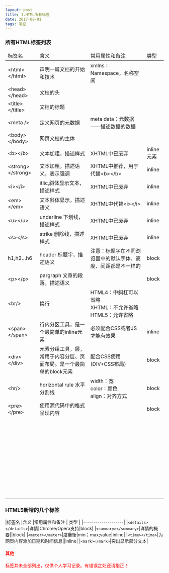 ```yaml
---
layout: post
title: 1.HTML所有标签
date: 2017-08-01 
tags: 笔记   
---
```


### 所有HTML标签列表
<table>
 <thead>
  <tr>
    <td>标签名</td>
    <td>含义</td>
    <td>常用属性和备注</td>
    <td>类型</td>
   </tr>
  </thead>
  <tbody>
   <tr>
    <td>&lt;html&gt;&lt;/html&gt;</td>
    <td>声明一篇文档的开始和技术</td>
    <td>xmlns：Namespace，名称空间</td>
    <td></td>
   </tr>
   <tr>
    <td>&lt;head&gt;&lt;/head&gt;</td>
    <td>文档的头</td>
    <td></td>
    <td></td>
   </tr>
   <tr>
    <td>&lt;title&gt;&lt;/title&gt;</td>
    <td>文档的标题</td>
    <td></td>
    <td></td>
   </tr>
   <tr>
    <td>&lt;meta /&gt;</td>
    <td>定义网页的元数据</td>
    <td>meta data：元数据——描述数据的数据</td>
    <td></td>
   </tr>
   <tr>
    <td>&lt;body&gt;&lt;/body&gt;</td>
    <td>网页文档的主体</td>
    <td></td>
    <td></td>
   </tr>
   <tr>
    <td>&lt;b&gt;&lt;/b&gt;</td>
    <td>文本加粗，描述样式</td>
    <td>XHTML中已废弃</td>
    <td>inline元素</td>
   </tr>
   <tr>
    <td>&lt;strong&gt;&lt;/strong&gt;</td>
    <td>文本加粗，描述语义，表示强调</td>
    <td>XHTML中推荐，用于代替&lt;b&gt;&lt;/b&gt;</td>
    <td>inline</td>
   </tr>
   <tr>
    <td>&lt;i&gt;&lt;/i&gt;</td>
    <td>itlic,斜体显示文本，描述样式</td>
    <td>XHTML中已废弃</td>
    <td>inline</td>
   </tr>
   <tr>
    <td>&lt;em&gt;&lt;/em&gt;</td>
    <td>文本斜体显示，描述语义</td>
    <td>XHTML中代替&lt;i&gt;&lt;/i&gt;</td>
    <td>inline</td>
   </tr>
   <tr>
    <td>&lt;u&gt;&lt;/u&gt;</td>
    <td>underline 下划线，描述样式</td>
    <td>XHTML中已废弃</td>
    <td>inline</td>
   </tr>
   <tr>
    <td>&lt;s&gt;&lt;/s&gt;</td>
    <td>strike 删除线，描述样式</td>
    <td>XHTML中已废弃</td>
    <td>inline</td>
   </tr>
   <tr>
    <td>h1,h2…h6</td>
    <td>header 标题字，描述语义</td>
    <td>注意：标题字在不同浏览器中的默认字体、高度、间距都是不一样的</td>
    <td>block</td>
   </tr>
   <tr>
    <td>&lt;p&gt;&lt;/p&gt;</td>
    <td>pargraph  文章的段落，描述语义</td>
    <td></td>
    <td>block</td>
   </tr>
   <tr>
    <td>&lt;br/&gt;</td>
    <td>换行</td>
    <td>HTML4：中斜杠可以省略<br>XHTML：不允许省略<br>HTML5：允许省略</td>
    <td></td>
   </tr>
   <tr>
    <td>&lt;span&gt;&lt;/span&gt;</td>
    <td>行内分区工具，是一个最简单的inline元素</td>
    <td>必须配合CSS或者JS才能有效果</td>
    <td>inline</td>
   </tr>
   <tr>
    <td>&lt;div&gt;&lt;/div&gt;</td>
    <td>元素分组工具，层，常用于内容分层、页面布局。是一个最简单的block元素</td>
    <td>配合CSS使用(DIV+CSS布局)</td>
    <td>block</td>
   </tr>
   <tr>
    <td>&lt;hr/&gt;</td>
    <td>horizontal rule  水平分割线</td>
    <td>width：宽<br>color：颜色<br>align：对齐方式</td>
    <td>block</td>
   </tr>
   <tr>
    <td>&lt;pre&gt;&lt;/pre&gt;</td>
    <td>使用源代码中的格式呈现内容</td>
    <td></td>
    <td>block</td>
   </tr>
   <tr>
    <td></td>
    <td></td>
    <td></td>
    <td></td>
   </tr>
   <tr>
    <td></td>
    <td></td>
    <td></td>
    <td></td>
   </tr>
   <tr>
    <td></td>
    <td></td>
    <td></td>
    <td></td>
   </tr>
   <tr>
    <td></td>
    <td></td>
    <td></td>
    <td></td>
   </tr>
   <tr>
    <td></td>
    <td></td>
    <td></td>
    <td></td>
   </tr>
   <tr>
    <td></td>
    <td></td>
    <td></td>
    <td></td>
   </tr>
   <tr>
    <td></td>
    <td></td>
    <td></td>
    <td></td>
   </tr>
   <tr>
    <td></td>
    <td></td>
    <td></td>
    <td></td>
   </tr>
   <tr>
    <td></td>
    <td></td>
    <td></td>
    <td></td>
   </tr>
   <tr>
    <td></td>
    <td></td>
    <td></td>
    <td></td>
   </tr>
   <tr>
    <td></td>
    <td></td>
    <td></td>
    <td></td>
   </tr>
   <tr>
    <td></td>
    <td></td>
    <td></td>
    <td></td>
   </tr>
   <tr>
    <td></td>
    <td></td>
    <td></td>
    <td></td>
   </tr>
   <tr>
    <td></td>
    <td></td>
    <td></td>
    <td></td>
   </tr>
   <tr>
    <td></td>
    <td></td>
    <td></td>
    <td></td>
   </tr>
   <tr>
    <td></td>
    <td></td>
    <td></td>
    <td></td>
   </tr>
   <tr>
    <td></td>
    <td></td>
    <td></td>
    <td></td>
   </tr>
   <tr>
    <td></td>
    <td></td>
    <td></td>
    <td></td>
   </tr>
   <tr>
    <td></td>
    <td></td>
    <td></td>
    <td></td>
   </tr>
   <tr>
    <td></td>
    <td></td>
    <td></td>
    <td></td>
   </tr>
   <tr>
    <td></td>
    <td></td>
    <td></td>
    <td></td>
   </tr>
   <tr>
    <td></td>
    <td></td>
    <td></td>
    <td></td>
   </tr>
   <tr>
    <td></td>
    <td></td>
    <td></td>
    <td></td>
   </tr>
   <tr>
    <td></td>
    <td></td>
    <td></td>
    <td></td>
   </tr>
   <tr>
    <td></td>
    <td></td>
    <td></td>
    <td></td>
   </tr>
   <tr>
    <td></td>
    <td></td>
    <td></td>
    <td></td>
   </tr>
   <tr>
    <td></td>
    <td></td>
    <td></td>
    <td></td>
   </tr>
   <tr>
    <td></td>
    <td></td>
    <td></td>
    <td></td>
   </tr>
   <tr>
    <td></td>
    <td></td>
    <td></td>
    <td></td>
   </tr>
   <tr>
    <td></td>
    <td></td>
    <td></td>
    <td></td>
   </tr>
   <tr>
    <td></td>
    <td></td>
    <td></td>
    <td></td>
   </tr>
   <tr>
    <td></td>
    <td></td>
    <td></td>
    <td></td>
   </tr>
   <tr>
    <td></td>
    <td></td>
    <td></td>
    <td></td>
   </tr>
   <tr>
    <td></td>
    <td></td>
    <td></td>
    <td></td>
   </tr>
   <tr>
    <td></td>
    <td></td>
    <td></td>
    <td></td>
   </tr>
   <tr>
    <td></td>
    <td></td>
    <td></td>
    <td></td>
   </tr>
   <tr>
    <td></td>
    <td></td>
    <td></td>
    <td></td>
   </tr>
   <tr>
    <td></td>
    <td></td>
    <td></td>
    <td></td>
   </tr>
   <tr>
    <td></td>
    <td></td>
    <td></td>
    <td></td>
   </tr>
   <tr>
    <td></td>
    <td></td>
    <td></td>
    <td></td>
   </tr>
   <tr>
    <td></td>
    <td></td>
    <td></td>
    <td></td>
   </tr>
   <tr>
    <td></td>
    <td></td>
    <td></td>
    <td></td>
   </tr>


   <tr>
    <td></td>
    <td></td>
    <td></td>
    <td></td>
   </tr>
 </tbody>
</table>

### HTML5新增的几个标签
|标签名              |含义                |常用属性和备注  |  类型 |
|--------------------|
|`<details></details>`|详情|Chrome/Opera支持|block|
|`<summary></summary>`|详情的概要||block|
|`<meter></meter>`|度量衡|min；max;value|inline|
|`<time></time>`|为网页内容添加日期和时间信息||inline|
|`<mark></mark>`|突出显示部分文本|
<font color="#f00">
#### 其他
标签并未全部列出，仅供个人学习记录。有错误之处还请指正！</font>
